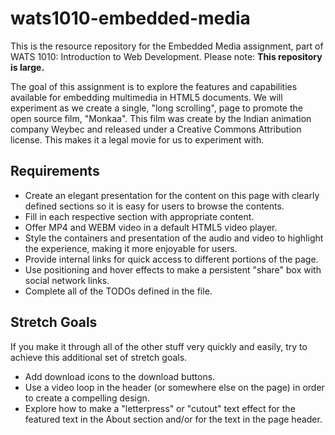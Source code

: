 wats1010-embedded-media
=======================

This is the resource repository for the Embedded Media assignment, part of WATS
1010: Introduction to Web Development. Please note: **This repository is
large.**

The goal of this assignment is to explore the features and capabilities
available for embedding multimedia in HTML5 documents. We will experiment
as we create a single, "long scrolling", page to promote the open source film,
"Monkaa". This film was create by the Indian animation company Weybec and
released under a Creative Commons Attribution license. This makes it a legal
movie for us to experiment with.

Requirements
------------

* Create an elegant presentation for the content on this page with clearly
  defined sections so it is easy for users to browse the contents.
* Fill in each respective section with appropriate content.
* Offer MP4 and WEBM video in a default HTML5 video player.
* Style the containers and presentation of the audio and video to highlight the
  experience, making it more enjoyable for users.
* Provide internal links for quick access to different portions of the page.
* Use positioning and hover effects to make a persistent "share" box with
  social network links.
* Complete all of the TODOs defined in the file.


Stretch Goals
-------------
If you make it through all of the other stuff very quickly and easily, try
to achieve this additional set of stretch goals.

* Add download icons to the download buttons.
* Use a video loop in the header (or somewhere else on the page) in order to
  create a compelling design.
* Explore how to make a "letterpress" or "cutout" text effect for the featured
  text in the About section and/or for the text in the page header.
